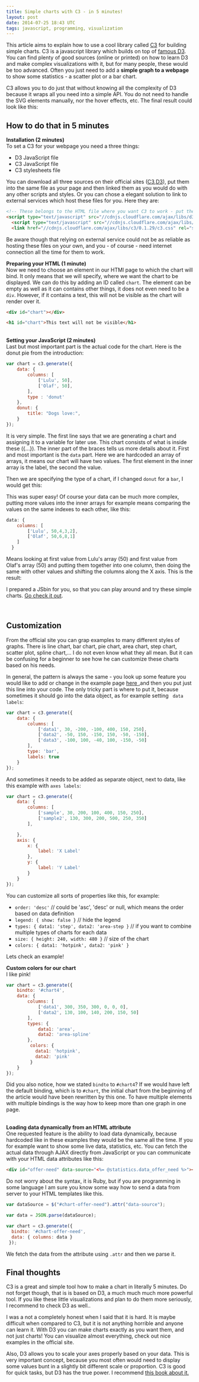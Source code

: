 ```yaml
---
title: Simple charts with C3 - in 5 minutes!
layout: post
date: 2014-07-25 18:43 UTC
tags: javascript, programming, visualization
---
```

<script type="text/javascript" src="//cdnjs.cloudflare.com/ajax/libs/d3/3.4.11/d3.js"></script>
<script type="text/javascript" src="//cdnjs.cloudflare.com/ajax/libs/c3/0.1.29/c3.js"></script>


This article aims to explain how to use a cool library called <a href="http://c3js.org/">C3</a> for building simple charts. C3 is a javascript library
which builds on top of <a href="http://d3js.org/">famous D3</a>. You can find plenty of good sources (online or printed) on how to learn D3 and make
complex visualizations with it, but for many people, these would be too advanced. Often you just need to add a <strong>simple graph to
a webpage </strong> to show some statistics - a scatter plot or a bar chart.

C3 allows you to do just that without knowing all the complexity of D3 because it wraps all you need into a simple API.
You do not need to handle the SVG elements manually, nor the hover effects, etc.
The final result could look like this:

<div id="chart"></div>
<script>
var chart = c3.generate({
    data: {
        columns: [
            ['Lulu', 50],
            ['Olaf', 50],
        ],
        type : 'donut'
    },
    donut: {
        title: "Dog love",
    }
});
</script>

<h2> How to do that in 5 minutes </h2>
<strong> Installation (2 minutes) </strong><br>
To set a C3 for your webpage you need a three things:
<ul>
    <li>D3 JavaScript file </li>
    <li>C3 JavaScript file </li>
    <li>C3 stylesheets file </li>
</ul>

You can download all three sources on their official sites (<a href="http://c3js.org/">C3</a>,<a href="http://d3js.org/">D3</a>), put them into the same file as your page and then linked them as you would do with any other scripts and styles.
Or you can chose a elegant solution to link to external services which host these files for you. Here they are:

```html
<!-- These belongs to the HTML file where you want C3 to work - put these lines into your <head> tag -->
<script type="text/javascript" src="//cdnjs.cloudflare.com/ajax/libs/d3/3.4.11/d3.js"></script>
  <script type="text/javascript" src="//cdnjs.cloudflare.com/ajax/libs/c3/0.1.29/c3.js"></script>
  <link href="//cdnjs.cloudflare.com/ajax/libs/c3/0.1.29/c3.css" rel="stylesheet" type="text/css">
```

Be aware though that relying on external service could not be as reliable as hosting these files on your own, and you - of course - need internet connection all the time for them to work.

<strong>Preparing your HTML (1 minute)</strong><br>
Now we need to choose an element in our HTMl page to which the chart will bind. It only means that we will specify, where we want the chart to be displayed.
We can do this by adding an ID called `chart`. The element can be empty as well as it can contains other things, it does not even need to be a `div`. However, if it contains a text,
this will not be visible as the chart will render over it.

```html
<div id="chart"></div>
```

```html
<h1 id="chart">This text will not be visible</h1>
```
<br>
<strong>Setting your JavaScript (2 minutes)</strong><br>
Last but most important part is the actual code for the chart. Here is the donut pie from the introduction:

```javascript
var chart = c3.generate({
    data: {
        columns: [
            ['Lulu', 50],
            ['Olaf', 50],
        ],
        type : 'donut'
    },
    donut: {
        title: "Dogs love:",
    }
});
```

It is very simple. The first line says that we are generating a chart and assigning it to a variable for later use.
This chart consists of what is inside these ({...}). The inner part of the braces tells us more details about it. First and most important is the `data` part.
Here we are hardcoded an array of arrays, it means our chart will have two values. The first element in the inner array is the label, the second the value.

Then we are specifying the type of a chart, if I changed `donut` for a `bar`, I would get this:

<div id="chart2"></div>
<script>
var chart = c3.generate({
    bindto: '#chart2',
    data: {
        columns: [
            ['Lulu', 50],
            ['Olaf', 50],
        ],
        type : 'bar'
    },
    donut: {
        title: "Dogs love:",
    }
});
</script>

This was super easy! Of course your data can be much more complex, putting more values into the inner arrays for example means comparing the values on the same indexes to each other, like this:

```javascript
data: {
    columns: [
        ['Lulu', 50,4,3,2],
        ['Olaf', 50,6,8,1]
    ]
  }
```

Means looking at first value from Lulu's array (50) and first value from Olaf's array (50) and putting them together into one column, then doing the same with other values and shifting the columns
along the X axis. This is the result:

<div id="chart3"></div>
<script>
var chart = c3.generate({
    bindto: '#chart3',
    data: {
        columns: [
            ['Lulu', 50,4,3,2],
            ['Olaf', 50,6,8,1],
        ],
        type : 'bar'
    },
    donut: {
        title: "Dogs love:",
    }
});
</script>

I prepared a JSbin for you, so that you can play around and try these simple charts.
<a href="http://jsbin.com/vuhoy/1/edit?html,js,output" target="blank"><span class="btn btn-primary">Go check it out</span></a>.

<br>
<h2>Customization</h2>
From the official site you can grap examples to many different styles of graphs. There is line chart, bar chart, pie chart, area chart, step chart, scatter plot, spline chart,... I do not even know
what they all mean. But it can be confusing for a beginner to see how he can customize these charts based on his needs.

In general, the pattern is always the same - you look up some feature you would like to add or change in the example page <a href="http://c3js.org/examples.html">here </a>,and then you put just this line into your
code. The only tricky part is where to put it, because sometimes it should go into the data object, as for example setting ` data labels`:

```javascript
var chart = c3.generate({
    data: {
        columns: [
            ['data1', 30, -200, -100, 400, 150, 250],
            ['data2', -50, 150, -150, 150, -50, -150],
            ['data3', -100, 100, -40, 100, -150, -50]
        ],
        type: 'bar',
        labels: true
    }
});
```

And sometimes it needs to be added as separate object, next to data, like this example with `axes labels`:

```javascript
var chart = c3.generate({
    data: {
        columns: [
            ['sample', 30, 200, 100, 400, 150, 250],
            ['sample2', 130, 300, 200, 500, 250, 350]
        ],

    },
    axis: {
        x: {
            label: 'X Label'
        },
        y: {
            label: 'Y Label'
        }
    }
});
```

You can customize all sorts of properties like this, for example:

-  `order: 'desc'` // could be 'asc', 'desc' or null, which means the order based on data definition
-  `legend: { show: false }` // hide the legend
-  `types: { data1: 'step', data2: 'area-step }` // if you want to combine multiple types of charts for each data
-  `size: { height: 240, width: 480 }` // size of the chart
-  `colors: { data1: 'hotpink', data2: 'pink' }`

Lets check an example!


<strong>Custom colors for our chart</strong><br>
I like pink!

<div id="chart4"></div>
<script>
var chart = c3.generate({
    bindto: '#chart4',
    data: {
        columns: [
            ['data1', 300, 350, 300, 0, 0, 0],
            ['data2', 130, 100, 140, 200, 150, 50]
        ],
        types: {
            data1: 'area',
            data2: 'area-spline'
        },
         colors: {
                   data1: 'hotpink',
                   data2: 'pink'},
    }
});
</script>

```javascript
var chart = c3.generate({
    bindto: '#chart4',
    data: {
        columns: [
            ['data1', 300, 350, 300, 0, 0, 0],
            ['data2', 130, 100, 140, 200, 150, 50]
        ],
        types: {
            data1: 'area',
            data2: 'area-spline'
        },
         colors: {
           data1: 'hotpink',
           data2: 'pink'
         }
    }
});
```

Did you also notice, how we stated `bindto` to `#chart4`? If we would have left the default binding, which is to `#chart`, the initial chart from the beginning of the article would have been rewritten
by this one. To have multiple elements with multiple bindings is the way how to keep more than one graph in one page.


<br>
<strong>Loading data dynamically from an HTML attribute</strong><br>
One requested feature is the ability to load data dynamically, because hardcoded like in these examples they would be the same all the time.
If you for example want to show some live data, statistics, etc. You can fetch the actual data through AJAX directly from JavaScript or you can communicate with your HTML data attributes like this:

```html
<div id="offer-need" data-source="<%= @statistics.data_offer_need %>"></div>
 ```

 Do not worry about the syntax, it is Ruby, but if you are programming in some language I am sure you know some way how to send a data from server to your HTML templates like this.

 ```javascript
 var dataSource = $("#chart-offer-need").attr("data-source");

 var data = JSON.parse(dataSource);

 var chart = c3.generate({
   bindto: '#chart-offer-need',
   data: { columns: data }
  });
```

We fetch the data from the attribute using `.attr` and then we parse it.

<h2>Final thoughts</h2>
C3 is a great and simple tool how to make a chart in literally 5 minutes. Do not forget though, that is is based on D3, a much much much more powerful tool.
If you like these little visualizations and plan to do them more seriously, I recommend to check D3 as well..

I was a not a completely honest when I said that it is hard. It is
maybe difficult when compared to C3, but it is not anything horrible and anyone can learn it. With D3 you can make charts exactly as you want them, and not just charts! You can visualize almost everything,
check out nice examples in the official site.

Also, D3 allows you to scale your axes properly based on your data. This is very important concept, because you most often would need to display some values bunt in
a slightly bit different scale or proportion. C3 is good for quick tasks, but D3 has the true power. I recommend <a href="http://shop.oreilly.com/product/0636920026938.do">this book about it. </a>
